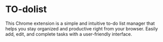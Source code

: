 # TO-dolist
This Chrome extension is a simple and intuitive to-do list manager that helps you stay organized and productive right from your browser. Easily add, edit, and complete tasks with a user-friendly interface.
